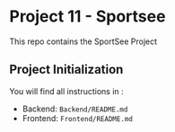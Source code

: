 # Project 11 - Sportsee

This repo contains the SportSee Project

## Project Initialization

You will find all instructions in :
- Backend: `Backend/README.md`
- Frontend: `Frontend/README.md`